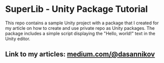 # SuperLib - Unity Package Tutorial

This repo contains a sample Unity project with a package that I created for my article on how to create and use private repo as Unity packages. The package includes a simple script displaying the "Hello, world!" text in the Unity editor.

## Link to my articles: [medium.com/@dasannikov](https://medium.com/@dasannikov)
